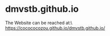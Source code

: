 # dmvstb.github.io

The Website can be reached at:\\
https://cocococozou.github.io/dmvstb.github.io/